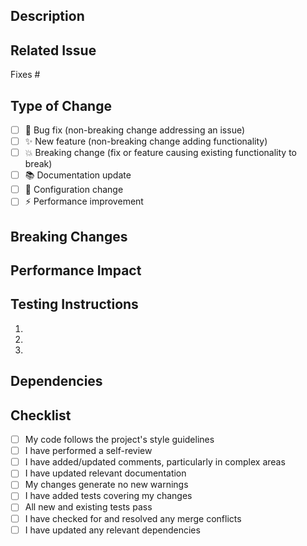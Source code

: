 <!-- Pull Request Template -->

## Description
<!-- Provide a detailed description of your changes -->

## Related Issue
<!-- Link to the issue this PR resolves -->
Fixes #

## Type of Change
- [ ] 🐛 Bug fix (non-breaking change addressing an issue)
- [ ] ✨ New feature (non-breaking change adding functionality)
- [ ] 💥 Breaking change (fix or feature causing existing functionality to break)
- [ ] 📚 Documentation update
- [ ] 🔧 Configuration change
- [ ] ⚡ Performance improvement

## Breaking Changes
<!-- If your PR introduces breaking changes, describe them and provide migration instructions -->

## Performance Impact
<!-- Describe any performance implications and optimizations made -->

## Testing Instructions
<!-- Provide step by step instructions to test your changes -->
1. 
2. 
3. 

## Dependencies
<!-- List any new dependencies added or versions changed -->

## Checklist
- [ ] My code follows the project's style guidelines
- [ ] I have performed a self-review
- [ ] I have added/updated comments, particularly in complex areas
- [ ] I have updated relevant documentation
- [ ] My changes generate no new warnings
- [ ] I have added tests covering my changes
- [ ] All new and existing tests pass
- [ ] I have checked for and resolved any merge conflicts
- [ ] I have updated any relevant dependencies